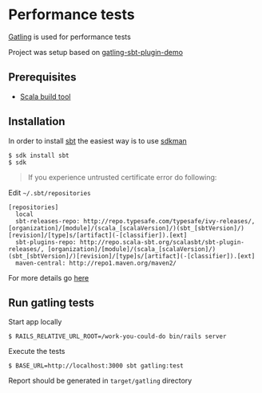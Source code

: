 # Performance tests

[Gatling][gatling] is used for performance tests

Project was setup based on [gatling-sbt-plugin-demo][gatling-sbt-plugin-demo]

## Prerequisites
- [Scala build tool][sbt]

## Installation

In order to install [sbt][sbt] the easiest way is to use [sdkman][sdkman]

    $ sdk install sbt
    $ sdk

> If you experience untrusted certificate error do following: 

Edit `~/.sbt/repositories`

    [repositories]
      local
      sbt-releases-repo: http://repo.typesafe.com/typesafe/ivy-releases/, [organization]/[module]/(scala_[scalaVersion]/)(sbt_[sbtVersion]/)[revision]/[type]s/[artifact](-[classifier]).[ext]
      sbt-plugins-repo: http://repo.scala-sbt.org/scalasbt/sbt-plugin-releases/, [organization]/[module]/(scala_[scalaVersion]/)(sbt_[sbtVersion]/)[revision]/[type]s/[artifact](-[classifier]).[ext]
      maven-central: http://repo1.maven.org/maven2/

For more details go [here][sbt-certificate-error]

## Run gatling tests

Start app locally

    $ RAILS_RELATIVE_URL_ROOT=/work-you-could-do bin/rails server

Execute the tests

    $ BASE_URL=http://localhost:3000 sbt gatling:test

Report should be generated in `target/gatling` directory

[sbt]: http://www.scala-sbt.org/index.html
[sdkman]: http://sdkman.io/install.html
[sbt-certificate-error]: http://stackoverflow.com/questions/18505176/unresolved-dependency-sbt-0-13-0-after-update#answer-18511228
[gatling]: http://gatling.io/
[gatling-sbt-plugin-demo]: https://github.com/gatling/gatling-sbt-plugin-demo

